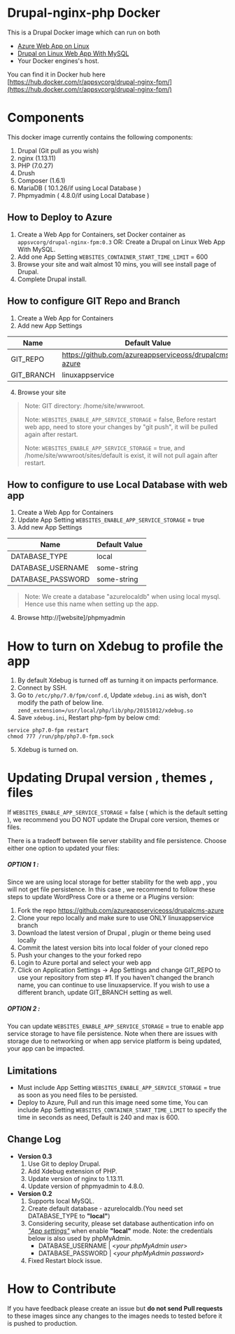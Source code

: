 # Drupal-nginx-php Docker
This is a Drupal Docker image which can run on both 
 - [Azure Web App on Linux](https://docs.microsoft.com/en-us/azure/app-service-web/app-service-linux-intro)
 - [Drupal on Linux Web App With MySQL](https://ms.portal.azure.com/#create/Drupal.Drupalonlinux )
 - Your Docker engines's host.

You can find it in Docker hub here [https://hub.docker.com/r/appsvcorg/drupal-nginx-fpm/](https://hub.docker.com/r/appsvcorg/drupal-nginx-fpm/)

# Components
This docker image currently contains the following components:
1. Drupal (Git pull as you wish)
2. nginx (1.13.11)
3. PHP (7.0.27)
4. Drush
5. Composer (1.6.1)
6. MariaDB ( 10.1.26/if using Local Database )
7. Phpmyadmin ( 4.8.0/if using Local Database )

## How to Deploy to Azure 
1. Create a Web App for Containers, set Docker container as ```appsvcorg/drupal-nginx-fpm:0.3``` 
   OR: Create a Drupal on Linux Web App With MySQL.
2. Add one App Setting ```WEBSITES_CONTAINER_START_TIME_LIMIT``` = 600
3. Browse your site and wait almost 10 mins, you will see install page of Drupal.
4. Complete Drupal install.

## How to configure GIT Repo and Branch
1. Create a Web App for Containers
2. Add new App Settings

Name | Default Value
---- | -------------
GIT_REPO | https://github.com/azureappserviceoss/drupalcms-azure
GIT_BRANCH | linuxappservice

4. Browse your site

>Note: GIT directory: /home/site/wwwroot.
>
>Note: ```WEBSITES_ENABLE_APP_SERVICE_STORAGE``` = false, Before restart web app, need to store your changes by "git push", it will be pulled again after restart.
>
>Note: ```WEBSITES_ENABLE_APP_SERVICE_STORAGE``` = true, and /home/site/wwwroot/sites/default is exist, it will not pull again after restart.


## How to configure to use Local Database with web app 
1. Create a Web App for Containers 
2. Update App Setting ```WEBSITES_ENABLE_APP_SERVICE_STORAGE``` = true
3. Add new App Settings 

Name | Default Value
---- | -------------
DATABASE_TYPE | local
DATABASE_USERNAME | some-string
DATABASE_PASSWORD | some-string

>Note: We create a database "azurelocaldb" when using local mysql. Hence use this name when setting up the app.

4. Browse http://[website]/phpmyadmin

# How to turn on Xdebug to profile the app
1. By default Xdebug is turned off as turning it on impacts performance.
2. Connect by SSH.
3. Go to ```/etc/php/7.0/fpm/conf.d```,  Update ```xdebug.ini``` as wish, don't modify the path of below line.
```zend_extension=/usr/local/php/lib/php/20151012/xdebug.so```
4. Save ```xdebug.ini```, Restart php-fpm by below cmd:
```
service php7.0-fpm restart
chmod 777 /run/php/php7.0-fpm.sock
```
5. Xdebug is turned on.

# Updating Drupal version , themes , files 

If ```WEBSITES_ENABLE_APP_SERVICE_STORAGE``` = false  ( which is the default setting ), we recommend you DO NOT update the Drupal core version, themes or files.

There is a tradeoff between file server stability and file persistence. Choose either one option to updated your files:

##### OPTION 1 : 
Since we are using local storage for better stability for the web app , you will not get file persistence.  In this case , we recommend to follow these steps to update WordPress Core  or a theme or a Plugins version:
1.	Fork the repo https://github.com/azureappserviceoss/drupalcms-azure
2.	Clone your repo locally and make sure to use ONLY linuxappservice branch
3.	Download the latest version of Drupal , plugin or theme being used locally
4.	Commit the latest version bits into local folder of your cloned repo
5.	Push your changes to the your forked repo
6.	Login to Azure portal and select your web app
7.	Click on Application Settings -> App Settings and change GIT_REPO to use your repository from step #1. If you haven't changed the branch name, you can continue to use linuxapservice. If you wish to use a different branch, update GIT_BRANCH setting as well.

##### OPTION 2 :
You can update ```WEBSITES_ENABLE_APP_SERVICE_STORAGE``` = true  to enable app service storage to have file persistence. Note when there are issues with storage  due to networking or when app service platform is being updated, your app can be impacted.


## Limitations
- Must include  App Setting ```WEBSITES_ENABLE_APP_SERVICE_STORAGE``` = true  as soon as you need files to be persisted.
- Deploy to Azure, Pull and run this image need some time, You can include App Setting ```WEBSITES_CONTAINER_START_TIME_LIMIT``` to specify the time in seconds as need, Default is 240 and max is 600.

## Change Log
- **Version 0.3**
  1. Use Git to deploy Drupal.
  2. Add Xdebug extension of PHP.
  3. Update version of nginx to 1.13.11.
  4. Update version of phpmyadmin to 4.8.0.
- **Version 0.2**
  1. Supports local MySQL.
  2. Create default database - azurelocaldb.(You need set DATABASE_TYPE to **"local"**)
  3. Considering security, please set database authentication info on [*"App settings"*](#How-to-configure-to-use-Local-Database-with-web-app) when enable **"local"** mode.
     Note: the credentials below is also used by phpMyAdmin.
      -  DATABASE_USERNAME | <*your phpMyAdmin user*>
      -  DATABASE_PASSWORD | <*your phpMyAdmin password*>
  4. Fixed Restart block issue.

# How to Contribute
If you have feedback please create an issue but **do not send Pull requests** to these images since any changes to the images needs to tested before it is pushed to production.